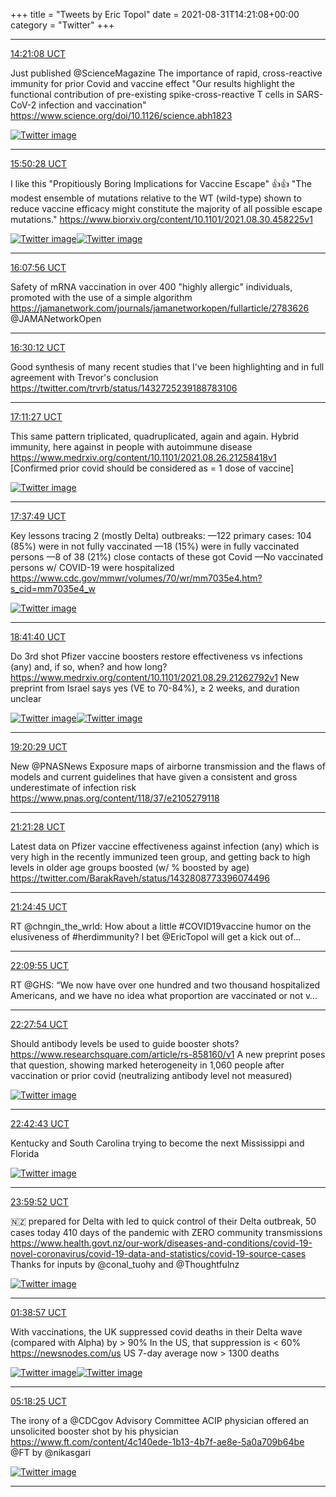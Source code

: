 +++
title = "Tweets by Eric Topol" 
date = 2021-08-31T14:21:08+00:00
category = "Twitter"
+++


---

<a href="https://twitter.com/erictopol/status/1432710047444918281" target="_blank" rel="noreferer">14:21:08 UCT</a>

Just published @ScienceMagazine 
The importance of rapid, cross-reactive immunity for  prior Covid and vaccine effect
"Our results highlight the functional contribution of pre-existing spike-cross-reactive T cells in SARS-CoV-2 infection and vaccination"
https://www.science.org/doi/10.1126/science.abh1823 

<a href="E-IB0__WEAwxtTT.jpg"  ><img src="E-IB0__WEAwxtTT.jpg" alt="Twitter image" ></img></a>

---

<a href="https://twitter.com/erictopol/status/1432732528750718983" target="_blank" rel="noreferer">15:50:28 UCT</a>

I like this "Propitiously Boring Implications for Vaccine Escape" 👍👍
"The modest ensemble of mutations relative to the WT (wild-type) shown to reduce vaccine efficacy might constitute the majority of all possible escape mutations."
https://www.biorxiv.org/content/10.1101/2021.08.30.458225v1 

<a href="E-IVgUVUUAMiNtM.jpg"  ><img src="E-IVgUVUUAMiNtM.jpg" alt="Twitter image" ></img></a><a href="E-IVifsVgAItbWm.jpg"  ><img src="E-IVifsVgAItbWm.jpg" alt="Twitter image" ></img></a>

---

<a href="https://twitter.com/erictopol/status/1432736926348439554" target="_blank" rel="noreferer">16:07:56 UCT</a>

Safety of mRNA vaccination in over 400 "highly allergic" individuals, promoted with the use of a simple algorithm
https://jamanetwork.com/journals/jamanetworkopen/fullarticle/2783626 @JAMANetworkOpen



---

<a href="https://twitter.com/erictopol/status/1432742529925988357" target="_blank" rel="noreferer">16:30:12 UCT</a>

Good synthesis of many recent studies that I've been highlighting and in full agreement with Trevor's conclusion https://twitter.com/trvrb/status/1432725239188783106



---

<a href="https://twitter.com/erictopol/status/1432752910710960128" target="_blank" rel="noreferer">17:11:27 UCT</a>

This same pattern triplicated, quadruplicated, again and again.
Hybrid immunity, here against in people with autoimmune disease
https://www.medrxiv.org/content/10.1101/2021.08.26.21258418v1
[Confirmed prior covid should be considered as = 1 dose of vaccine] 

<a href="E-IoWgdVcAAUzvE.jpg"  ><img src="E-IoWgdVcAAUzvE.jpg" alt="Twitter image" ></img></a>

---

<a href="https://twitter.com/erictopol/status/1432759544321511430" target="_blank" rel="noreferer">17:37:49 UCT</a>

Key lessons tracing 2 (mostly Delta) outbreaks:
—122 primary cases: 104 (85%) were in not fully vaccinated
—18 (15%) were in fully vaccinated persons
—8 of 38 (21%) close contacts of these got Covid
—No vaccinated persons w/ COVID-19 were hospitalized
https://www.cdc.gov/mmwr/volumes/70/wr/mm7035e4.htm?s_cid=mm7035e4_w 

<a href="E-IumrxUUAMwuFh.jpg"  ><img src="E-IumrxUUAMwuFh.jpg" alt="Twitter image" ></img></a>

---

<a href="https://twitter.com/erictopol/status/1432775613551505409" target="_blank" rel="noreferer">18:41:40 UCT</a>

Do 3rd shot Pfizer vaccine boosters restore effectiveness vs infections (any) and, if so, when? and how long?
https://www.medrxiv.org/content/10.1101/2021.08.29.21262792v1
New preprint from Israel says yes (VE to 70-84%),  ≥ 2 weeks, and duration unclear 

<a href="E-I8ldQUUAAvt5b.jpg"  ><img src="E-I8ldQUUAAvt5b.jpg" alt="Twitter image" ></img></a><a href="E-I8m15UUAMh9sp.png"  ><img src="E-I8m15UUAMh9sp.png" alt="Twitter image" ></img></a>

---

<a href="https://twitter.com/erictopol/status/1432785383025102850" target="_blank" rel="noreferer">19:20:29 UCT</a>

New @PNASNews 
Exposure maps of airborne transmission and the flaws of models and current guidelines that have given a consistent and gross underestimate of infection risk 
https://www.pnas.org/content/118/37/e2105279118 



---

<a href="https://twitter.com/erictopol/status/1432815827418419205" target="_blank" rel="noreferer">21:21:28 UCT</a>

Latest data on Pfizer vaccine effectiveness against infection (any) which is very high in the recently immunized teen group, and getting back to high levels in older age groups boosted (w/ % boosted by age) https://twitter.com/BarakRaveh/status/1432808773396074496



---

<a href="https://twitter.com/erictopol/status/1432816654296104964" target="_blank" rel="noreferer">21:24:45 UCT</a>

RT @chngin_the_wrld: How about a little #COVID19vaccine humor on the elusiveness of #herdimmunity? I bet @EricTopol will get a kick out of…



---

<a href="https://twitter.com/erictopol/status/1432828020398514176" target="_blank" rel="noreferer">22:09:55 UCT</a>

RT @GHS: “We now have over one hundred and two thousand hospitalized Americans, and we have no idea what proportion are vaccinated or not v…



---

<a href="https://twitter.com/erictopol/status/1432832547625394186" target="_blank" rel="noreferer">22:27:54 UCT</a>

Should antibody levels be used to guide booster shots?
https://www.researchsquare.com/article/rs-858160/v1
A new preprint poses that question, showing marked heterogeneity in 1,060 people after vaccination or prior covid
(neutralizing antibody level not measured) 

<a href="E-JwpGtVkAAJ5A3.jpg"  ><img src="E-JwpGtVkAAJ5A3.jpg" alt="Twitter image" ></img></a>

---

<a href="https://twitter.com/erictopol/status/1432836274017103881" target="_blank" rel="noreferer">22:42:43 UCT</a>

Kentucky and South Carolina trying to become the next Mississippi and Florida 

<a href="E-J09ECVEAA-Aa6.jpg"  ><img src="E-J09ECVEAA-Aa6.jpg" alt="Twitter image" ></img></a>

---

<a href="https://twitter.com/erictopol/status/1432855689987121152" target="_blank" rel="noreferer">23:59:52 UCT</a>

🇳🇿 prepared for Delta with led to quick control of their Delta outbreak, 50 cases today
410 days of the pandemic with ZERO community transmissions
https://www.health.govt.nz/our-work/diseases-and-conditions/covid-19-novel-coronavirus/covid-19-data-and-statistics/covid-19-source-cases
Thanks for inputs by @conal_tuohy and @Thoughtfulnz 

<a href="E-KFHhXVQAIB2Yb.jpg"  ><img src="E-KFHhXVQAIB2Yb.jpg" alt="Twitter image" ></img></a>

---

<a href="https://twitter.com/erictopol/status/1432880624042274822" target="_blank" rel="noreferer">01:38:57 UCT</a>

With vaccinations, the UK suppressed covid deaths in their Delta wave (compared with Alpha) by &gt; 90%
In the US, that suppression is &lt; 60%
https://newsnodes.com/us
US 7-day average now &gt; 1300 deaths 

<a href="E-KdO91UcAAq-Yp.jpg"  ><img src="E-KdO91UcAAq-Yp.jpg" alt="Twitter image" ></img></a><a href="E-Kcm-tUUAECLLy.jpg"  ><img src="E-Kcm-tUUAECLLy.jpg" alt="Twitter image" ></img></a>

---

<a href="https://twitter.com/erictopol/status/1432935856772300804" target="_blank" rel="noreferer">05:18:25 UCT</a>

The irony of a @CDCgov Advisory Committee ACIP physician offered an unsolicited booster shot by his physician
https://www.ft.com/content/4c140ede-1b13-4b7f-ae8e-5a0a709b64be @FT by @nikasgari 

<a href="E-LOyUkVkAYpBmR.jpg"  ><img src="E-LOyUkVkAYpBmR.jpg" alt="Twitter image" ></img></a>

---